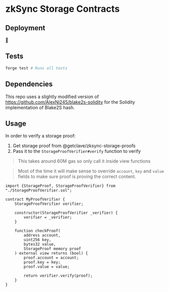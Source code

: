 # zkSync Storage Contracts

## Deployment
🚧

## Tests
```bash
forge test # Runs all tests
```

## Dependencies
This repo uses a slightly modified version of https://github.com/AlexNi245/blake2s-solidity
for the Solidity implementation of Blake2S hash. 

## Usage
In order to verify a storage proof:
1. Get storage proof from @getclave/zksync-storage-proofs
2. Pass it to the `StorageProofVerifier#verify` function to verify

> This takes around 60M gas so only call it inside view functions

> Most of the time it will make sense to override `account`, `key` and `value`
> fields to make sure proof is proving the correct content.

```solidity
import {StorageProof, StorageProofVerifier} from "./StorageProofVerifier.sol";

contract MyProofVerifier {
    StorageProofVerifier verifier;

    constructor(StorageProofVerifier _verifier) {
        verifier = _verifier;
    }

    function checkProof(
        address account,
        uint256 key,
        bytes32 value,
        StorageProof memory proof
    ) external view returns (bool) {
        proof.account = account;
        proof.key = key;
        proof.value = value;

        return verifier.verify(proof);
    }
}
```